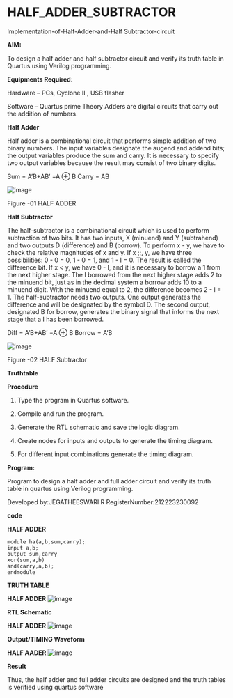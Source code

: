 # HALF_ADDER_SUBTRACTOR

Implementation-of-Half-Adder-and-Half Subtractor-circuit

**AIM:**

To design a half adder and half subtractor circuit and verify its truth table in Quartus using Verilog programming.

**Equipments Required:**

Hardware – PCs, Cyclone II , USB flasher 

Software – Quartus prime Theory Adders are digital circuits that carry out the addition of numbers.

**Half Adder**

Half adder is a combinational circuit that performs simple addition of two binary numbers. The input variables designate the augend and addend bits; the output variables produce the sum and carry. It is necessary to specify two output variables because the result may consist of two binary digits.

Sum = A’B+AB’ =A ⊕ B Carry = AB

![image](https://github.com/naavaneetha/HALF_ADDER_SUBTRACTOR/assets/154305477/bd4a0b2c-cdbc-4184-ab08-81578f121e1f)

Figure -01 HALF ADDER

**Half Subtractor**

The half-subtractor is a combinational circuit which is used to perform subtraction of two bits. It has two inputs, X (minuend) and Y (subtrahend) and two outputs D (difference) and B (borrow). To perform x - y, we have to check the relative magnitudes of x and y. If x ;;, y, we have three possibilities: 0 - 0 = 0, 1 - 0 = 1, and 1 - I = 0. The result is called the difference bit. If x < y, we have 0 - I, and it is necessary to borrow a 1 from the next higher stage. The I borrowed from the next higher stage adds 2 to the minuend bit, just as in the decimal system a borrow adds 10 to a minuend digit. With the minuend equal to 2, the difference becomes 2 - I = 1. The half-subtractor needs two outputs. One output generates the difference and will be designated by the symbol D. The second output, designated B for borrow, generates the binary signal that informs the next stage that a I has been borrowed. 

Diff = A’B+AB’ =A ⊕ B
Borrow = A’B

 ![image](https://github.com/naavaneetha/HALF_ADDER_SUBTRACTOR/assets/154305477/d76b099c-513f-4e7c-843a-e2fd028a531a)

Figure -02 HALF Subtractor

**Truthtable**

**Procedure**

1.	Type the program in Quartus software.

2.	Compile and run the program.

3.	Generate the RTL schematic and save the logic diagram.

4.	Create nodes for inputs and outputs to generate the timing diagram.

5.	For different input combinations generate the timing diagram.


**Program:**

Program to design a half adder and full adder circuit and verify its truth table in quartus using Verilog programming.

Developed by:JEGATHEESWARI R RegisterNumber:212223230092



**code**


**HALF ADDER**
```
module ha(a,b,sum,carry);
input a,b;
output sum,carry
xor(sum,a,b)
and(carry,a,b);
endmodule
```


**TRUTH TABLE**


**HALF ADDER**
![image](https://github.com/Jegatheeswarir/HALF_ADDER_SUBTRACTOR/assets/144871077/d565e88a-1977-4583-9a15-40017d036e4e)





**RTL Schematic**


**HALF ADDER**
![image](https://github.com/Jegatheeswarir/HALF_ADDER_SUBTRACTOR/assets/144871077/aa89c8bb-292c-4f83-97d1-adde44660c94)




**Output/TIMING Waveform**


**HALF AADER**
![image](https://github.com/Jegatheeswarir/HALF_ADDER_SUBTRACTOR/assets/144871077/1d6d2e35-e97f-48dd-ac50-f65c822fe352)




**Result**

Thus, the half adder and full adder circuits are designed and the truth tables is verified using quartus software

